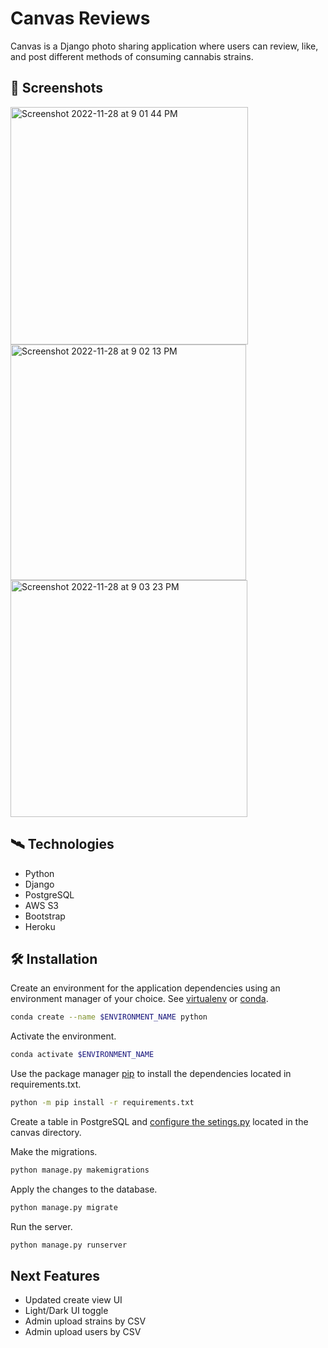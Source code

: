 # Canvas Reviews

Canvas is a Django photo sharing application where users
can review, like, and post different methods of consuming
cannabis strains.

## :camera_flash: Screenshots

<img width="380" alt="Screenshot 2022-11-28 at 9 01 44 PM" src="https://user-images.githubusercontent.com/15901574/219600936-7b040f1f-21f3-409a-9221-9ce65fef7d8f.png">

<img width="377" alt="Screenshot 2022-11-28 at 9 02 13 PM" src="https://user-images.githubusercontent.com/15901574/219601062-c4f1b59f-55f3-42de-977e-eaae1ff2cb53.png">

<img width="379" alt="Screenshot 2022-11-28 at 9 03 23 PM" src="https://user-images.githubusercontent.com/15901574/219600801-6e0685f5-10f8-49af-abcf-a9f62556d54e.png">

## :artificial_satellite: Technologies
* Python
* Django
* PostgreSQL
* AWS S3
* Bootstrap
* Heroku

## :hammer_and_wrench: Installation

Create an environment for the application dependencies using an environment manager of your choice. See [virtualenv](https://virtualenv.pypa.io/en/latest/) or [conda](https://docs.conda.io/en/latest/).

```bash
conda create --name $ENVIRONMENT_NAME python
```

Activate the environment.

```bash
conda activate $ENVIRONMENT_NAME
```

Use the package manager [pip](https://pip.pypa.io/en/stable/) to install 
the dependencies located in requirements.txt.

```bash
python -m pip install -r requirements.txt
```

Create a table in PostgreSQL and [configure the setings.py](https://docs.djangoproject.com/en/3.2/ref/settings/) located in the canvas directory.

Make the migrations.

```bash
python manage.py makemigrations
```

Apply the changes to the database.

```bash
python manage.py migrate
```

Run the server.

```bash
python manage.py runserver
```

## Next Features
* Updated create view UI
* Light/Dark UI toggle
* Admin upload strains by CSV
* Admin upload users by CSV





